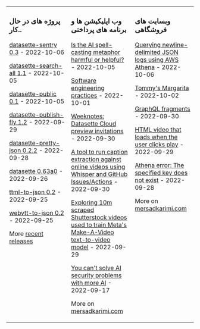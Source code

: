 <table><tr><td valign="top" width="33%">

### پروژه های در حال کار..
<!-- recent_releases starts -->
[datasette-sentry 0.3](https://github.com/mersaduv) - 2022-10-06

[datasette-search-all 1.1](https://github.com/mersaduv) - 2022-10-05

[datasette-public 0.1](https://github.com/mersaduv) - 2022-10-05

[datasette-publish-fly 1.2](https://github.com/mersaduv) - 2022-09-29

[datasette-pretty-json 0.2.2](https://github.com/mersaduv) - 2022-09-28

[datasette 0.63a0](https://github.com/mersaduv) - 2022-09-26

[ttml-to-json 0.2](https://github.com/mersaduv) - 2022-09-25

[webvtt-to-json 0.2](https://github.com/mersaduv) - 2022-09-25
<!-- recent_releases ends -->
More [recent releases](https://github.com/mersaduv)
</td><td valign="top" width="34%">

### وب اپلیکیشن ها و برنامه های پرداختی
<!-- blog starts -->
[Is the AI spell-casting metaphor harmful or helpful?](https://github.com/mersaduv) - 2022-10-05

[Software engineering practices](https://github.com/mersaduv) - 2022-10-01

[Weeknotes: Datasette Cloud preview invitations](https://github.com/mersaduv) - 2022-09-30

[A tool to run caption extraction against online videos using Whisper and GitHub Issues/Actions](https://github.com/mersaduv) - 2022-09-30

[Exploring 10m scraped Shutterstock videos used to train Meta's Make-A-Video text-to-video model](https://github.com/mersaduv) - 2022-09-29

[You can't solve AI security problems with more AI](https://github.com/mersaduv) - 2022-09-17
<!-- blog ends -->
More on [mersadkarimi.com](https://mersadkarimi.com/)
</td><td valign="top" width="33%">

### وبسایت های فروشگاهی
<!-- tils starts -->
[Querying newline-delimited JSON logs using AWS Athena](https://github.com/mersaduv) - 2022-10-06

[Tommy's Margarita](https://github.com/mersaduv) - 2022-10-02

[GraphQL fragments](https://github.com/mersaduv) - 2022-09-30

[HTML video that loads when the user clicks play](https://github.com/mersaduv) - 2022-09-29

[Athena error: The specified key does not exist](https://github.com/mersaduv) - 2022-09-28
<!-- tils ends -->
More on [mersadkarimi.com](https://mersadkarimi.com/)
</td></tr></table>

